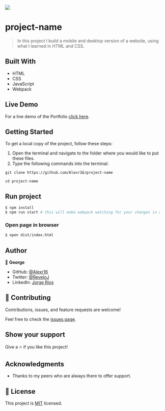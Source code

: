 ![](https://img.shields.io/badge/Microverse-blueviolet)

# project-name

> In this project I build a mobile and desktop version of a website, using what I learned in HTML and CSS.

<!-- ## Screenshot

<img src="./leaderboard.png">
<img src="./lmobile.png">-->

## Built With

- HTML
- CSS
- JavaScript
- Webpack

## Live Demo

For a live demo of the Portfolio [click here](https://Alexr16.github.io/project-name/).

## Getting Started

To get a local copy of the project, follow these steps: 
1. Open the terminal and navigate to the folder where you would like to put these files.
2. Type the following commands into the terminal: 
 ```
 git clone https://github.com/Alexr16/project-name
 ```
 ```
 cd project-name
 ```
## Run project

```bash
$ npm install
$ npm run start # this will make webpack watching for your changes in code
```

### Open page in browser
```bash
$ open dist/index.html
```
## Author

👤 **George**

- GitHub: [@Alexr16](https://github.com/Alexr16)
- Twitter: [@ReveloJ](https://twitter.com/ReveloJ)
- LinkedIn: [Jorge Ríos](https://www.linkedin.com/in/jorge-r%C3%ADos-3b33ab22b)

## 🤝 Contributing

Contributions, issues, and feature requests are welcome!

Feel free to check the [issues page](https://github.com/Alexr16/project-name/issues).
## Show your support

Give a ⭐️ if you like this project!

## Acknowledgments

- Thanks to my peers who are always there to offer support. 

## 📝 License

This project is [MIT](./LICENSE) licensed.
